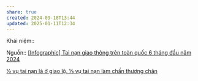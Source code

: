 ```yaml
---
share: true
created: 2024-09-18T13:44
updated: 2025-01-11T12:34
---
```

Khái niệm:: 

Nguồn:: [[Infographic] Tai nạn giao thông trên toàn quốc 6 tháng đầu năm 2024](https://nhandan.vn/infographic-tai-nan-giao-thong-tren-toan-quoc-6-thang-dau-nam-2024-post817294.html)

[½ vụ tai nạn là ở giao lộ. ⅓ vụ tai nạn làm chấn thương chân](./%C2%BD%20v%E1%BB%A5%20tai%20n%E1%BA%A1n%20l%C3%A0%20%E1%BB%9F%20giao%20l%E1%BB%99.%20%E2%85%93%20v%E1%BB%A5%20tai%20n%E1%BA%A1n%20l%C3%A0m%20ch%E1%BA%A5n%20th%C6%B0%C6%A1ng%20ch%C3%A2n.md)